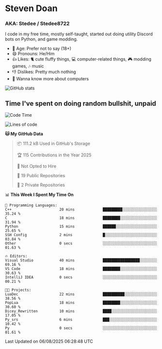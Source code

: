 # Steven Doan
### AKA: Stedee / Stedee8722
I code in my free time, mostly self-taught, started out doing utility Discord bots on Python, and game modding.

- 🤔 Age: Prefer not to say (18+)
- 😄 Pronouns: He/Him
- 👍 Likes: 🐈 cute fluffy things, 💻 computer-related things, 🎮 modding games, 🎶 music
- 👎 Dislikes: Pretty much nothing
- 🥹 Wanna know more about computers

![GitHub stats](https://github-readme-stats-iota-mocha-40.vercel.app/api?username=Stedee8722&show=prs_merged,prs_merged_percentage&show_icons=true&theme=transparent)

## Time I've spent on doing random bullshit, unpaid
<!--START_SECTION:Time I've spent on doing random bullshit, unpaid-->
![Code Time](http://img.shields.io/badge/Code%20Time-301%20hrs%2032%20mins-blue)

![Lines of code](https://img.shields.io/badge/From%20Hello%20World%20I%27ve%20Written-87.0%20thousand%20lines%20of%20code-blue)

**🐱 My GitHub Data** 

> 📦 111.2 kB Used in GitHub's Storage 
 > 
> 🏆 115 Contributions in the Year 2025
 > 
> 🚫 Not Opted to Hire
 > 
> 📜 19 Public Repositories 
 > 
> 🔑 2 Private Repositories 
 > 
📊 **This Week I Spent My Time On** 

```text
💬 Programming Languages: 
C++                      20 mins             █████████░░░░░░░░░░░░░░░░   35.24 % 
C                        18 mins             ████████░░░░░░░░░░░░░░░░░   31.94 % 
Python                   15 mins             ██████░░░░░░░░░░░░░░░░░░░   25.65 % 
SSH Config               2 mins              █░░░░░░░░░░░░░░░░░░░░░░░░   03.84 % 
Other                    0 secs              ░░░░░░░░░░░░░░░░░░░░░░░░░   01.63 % 

🔥 Editors: 
Visual Studio            40 mins             █████████████████░░░░░░░░   69.16 % 
VS Code                  18 mins             ████████░░░░░░░░░░░░░░░░░   30.63 % 
IntelliJ IDEA            0 secs              ░░░░░░░░░░░░░░░░░░░░░░░░░   00.21 % 

🐱‍💻 Projects: 
LuaDec                   22 mins             ██████████░░░░░░░░░░░░░░░   38.56 % 
PopLua                   18 mins             ████████░░░░░░░░░░░░░░░░░   30.60 % 
Dicey_Rewritten          10 mins             ████░░░░░░░░░░░░░░░░░░░░░   17.05 % 
Py_srs                   6 mins              ███░░░░░░░░░░░░░░░░░░░░░░   10.42 % 
Py                       0 secs              ░░░░░░░░░░░░░░░░░░░░░░░░░   01.61 % 
```


 Last Updated on 06/08/2025 06:28:48 UTC
<!--END_SECTION:Time I've spent on doing random bullshit, unpaid-->
